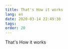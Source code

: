 ```yaml
---
title: That's How it works
lang: en
date: 2020-03-14 22:49:38
tags:
order: 20
---
```


That's How it works
